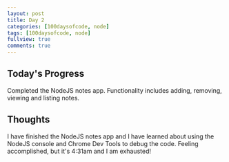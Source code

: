 ```yaml
---
layout: post
title: Day 2
categories: [100daysofcode, node]
tags: [100daysofcode, node]
fullview: true
comments: true
---
```



## Today's Progress

Completed the NodeJS notes app.  Functionality includes adding, removing, viewing and listing notes.

## Thoughts

I have finished the NodeJS notes app and I have learned about using the NodeJS console and Chrome Dev Tools to debug the code.  Feeling accomplished, but it's 4:31am and I am exhausted!

